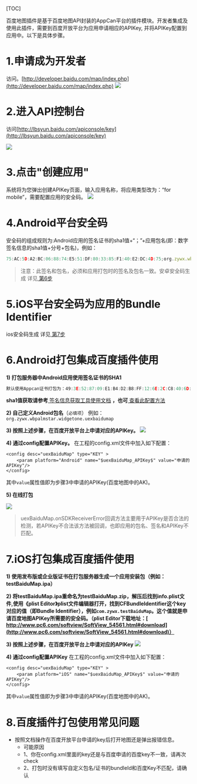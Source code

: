 [TOC]
 
百度地图插件是基于百度地图API封装的AppCan平台的插件模块。开发者集成及使用此插件，需要到百度开放平台为应用申请相应的APIKey, 并将APIKey配置到应用中。以下是具体步骤。

# 1.申请成为开发者

访问。[http://developer.baidu.com/map/index.php](http://developer.baidu.com/map/index.php) 
 ![](http://newdocx.appcan.cn/docximg/132610o2014p11l27l.png) 
 
 
# 2.进入API控制台

访问[http://lbsyun.baidu.com/apiconsole/key](http://lbsyun.baidu.com/apiconsole/key) 

 ![](http://newdocx.appcan.cn/docximg/132626n2014d11o27t.png) 
# 3.点击"创建应用"

系统将为您弹出创建APIKey页面，输入应用名称，将应用类型改为：“for mobile”，需要配置应用的安全码。
![](http://newdocx.appcan.cn/docximg/132639i2014e11t27o.png) 
 
# 4.Android平台安全码

安全码的组成规则为:Android应用的签名证书的sha1值+“；”+应用包名(即：数字签名信息的sha1值+分号+包名)，例如：
```javascript
75:AC:5D:A2:BC:06:88:74:E5:51:DF:80:33:85:F1:40:E2:DC:4D:75;org.zywx.wbpalmstar.widgetone.uexbaidumap
```
>注意：此签名和包名，必须和应用打包时的签名及包名一致。安卓安全码生成 详见[ 第6步](#6.Android打包集成百度插件使用) 
 
# 5.iOS平台安全码为应用的Bundle Identifier
  ios安全码生成 详见[ 第7步](#7.iOS打包集成百度插件使用) 
 
# 6.Android打包集成百度插件使用
 
**1) 打包服务器中Android应用使用签名证书的SHA1**
```javascript
默认使用Appcan证书打包为：49:3E:52:87:09:E1:B4:D2:B8:FF:12:6E:2C:C8:40:6D:3B:5E:4D:BB
```
**sha1值获取请参考**[ 签名信息获取工具使用文档](http://newdocx.appcan.cn/newdocx/docx?type=1299_1291)  **，也可**[ 查看此配置方法](http://developer.baidu.com/map/index.php?title=androidsdk/guide/key)
 
 
**2) 自己定义Android包名**（````必填项````） 
例如：  ````org.zywx.wbpalmstar.widgetone.uexbaidumap````
 
**3) 按照上述步骤，在百度开放平台上申请对应的APIKey。**
 ![](http://newdocx.appcan.cn/docximg/145357l2015r0o23h.png) 

**4) 通过config配置APIKey。**
在工程的config.xml文件中加入如下配置：

```
<config desc="uexBaiduMap" type="KEY" >
	<param platform="Android" name="$uexBaiduMap_APIKey$" value="申请的APIKey"/>
</config>
```

其中`value`属性值即为步骤3中申请的APIKey(百度地图中的AK)。

**5) 在线打包**

  ![](http://newdocx.appcan.cn/docximg/165513w2015n0g27w.png) 
>uexBaiduMap.onSDKReceiverError回调方法主要用于APIKey是否合法的检测，若APIKey不合法该方法被回调，也即应用的包名、签名和APIKey不匹配。

# 7.iOS打包集成百度插件使用

**1) 使用发布版或企业版证书在打包服务器生成一个应用安装包（例如：testBaiduMap.ipa）**
 
**2) 将testBaiduMap.ipa重命名为testBaiduMap.zip，解压后找到info.plist文件,使用《plist Editor》plist文件编辑器打开，找到CFBundleIdentifier这个key对应的值（即Bundle Identifier），例如````com.zywx.testBaiduMap````。这个值就是申请百度地图APIKey所需要的安全码。（plist Editor下载地址：[ http://www.pc6.com/softview/SoftView_54561.html#download](http://www.pc6.com/softview/SoftView_54561.html#download)）**
 
**3) 按照上述步骤，在百度开放平台上申请对应的APIKey**
 ![](http://newdocx.appcan.cn/docximg/145344s2015d0a23h.png) 
 
**4) 通过config配置APIKey**
在工程的config.xml文件中加入如下配置：

```
<config desc="uexBaiduMap" type="KEY" >
	<param platform="iOS" name="$uexBaiduMap_APIKey$" value="申请的APIKey"/>
</config>
```
其中`value`属性值即为步骤3中申请的APIKey(百度地图中的AK)。

# 8.百度插件打包使用常见问题

* 按照文档操作在百度开放平台申请的key后打开地图还是弹出报错信息。
	* 可能原因
	* 1、你在config.xml里面的key还是与百度申请的百度key不一致，请再次check
	* 2、打包时没有填写自定义包名/证书的bundleId和百度Key不匹配，请确认